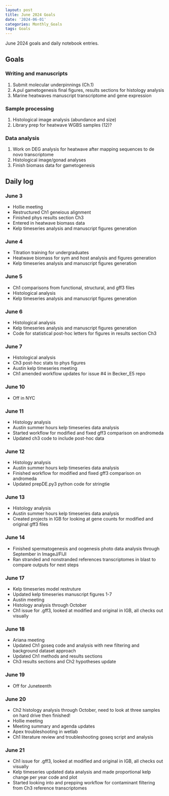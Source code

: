 ```yaml
---
layout: post
title: June 2024 Goals
date: '2024-06-01'
categories: Monthly_Goals
tags: Goals
---
```


June 2024 goals and daily notebook entries. 

## Goals  

### Writing and manuscripts 
              
1. Submit molecular underpinnings (Ch.1)
2. A.pul gametogenesis final figures, results sections for histology analysis
3. Marine heatwaves manuscript transcriptome and gene expression

### Sample processing

1. Histological image analysis (abundance and size)
2. Library prep for heatwave WGBS samples (12)?

### Data analysis

1. Work on DEG analysis for heatwave after mapping sequences to de novo transcriptome
2. Histological image/gonad analyses 
3. Finish biomass data for gametogenesis

## Daily log 

### June 3
- Hollie meeting
- Restructured Ch1 geneious alignment
- Finished phys results section Ch3
- Entered in heatwave biomass data
- Kelp timeseries analysis and manuscript figures generation

### June 4
- Titration training for undergraduates
- Heatwave biomass for sym and host analysis and figures generation
- Kelp timeseries analysis and manuscript figures generation

### June 5
- Ch1 comparisons from functional, structural, and gff3 files
- Histological analysis
- Kelp timeseries analysis and manuscript figures generation

### June 6
- Histological analysis
- Kelp timeseries analysis and manuscript figures generation
- Code for statistical post-hoc letters for figures in results section Ch3

### June 7
- Histological analysis 
- Ch3 post-hoc stats to phys figures
- Austin kelp timeseries meeting
- Ch1 amended workflow updates for issue #4 in Becker_E5 repo

### June 10
- Off in NYC

### June 11
- Histology analysis
- Austin summer hours kelp timeseries data analysis
- Started workflow for modified and fixed gff3 comparison on andromeda
- Updated ch3 code to include post-hoc data

### June 12
- Histology analysis
- Austin summer hours kelp timeseries data analysis
- Finished workflow for modified and fixed gff3 comparison on andromeda
- Updated prepDE.py3 python code for stringtie

### June 13
- Histology analysis
- Austin summer hours kelp timeseries data analysis
- Created projects in IGB for looking at gene counts for modified and original gff3 files 

### June 14
- Finished spermatogenesis and oogenesis photo data analysis through September in ImageJ/FIJI
- Ran stranded and nonstranded references transcriptomes in blast to compare outputs for next steps 

### June 17
- Kelp timeseries model restruture
- Updated kelp timeseries manuscript figures 1-7
- Austin meeting
- Histology analysis through October
- Ch1 issue for .gff3, looked at modified and original in IGB, all checks out visually

### June 18
- Ariana meeting
- Updated Ch1 goseq code and analysis with new filtering and background dataset approach
- Updated Ch1 methods and results sections
- Ch3 results sections and Ch2 hypotheses update

### June 19
- Off for Juneteenth

### June 20
- Ch2 histology analysis through October, need to look at three samples on hard drive then finished!
- Hollie meeting
- Meeting summary and agenda updates
- Apex troubleshooting in wetlab
- Ch1 literature review and troubleshooting goseq script and analysis

### June 21
- Ch1 issue for .gff3, looked at modified and original in IGB, all checks out visually
- Kelp timeseries updated data analysis and made proportional kelp change per year code and plot
- Started looking into and prepping workflow for contaminant filtering from Ch3 reference transcriptomes







